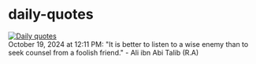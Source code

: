 # daily-quotes
[![Daily quotes](https://github.com/ceepu8/daily-quotes/actions/workflows/daily-quote.yml/badge.svg)](https://github.com/ceepu8/daily-quotes/actions/workflows/daily-quote.yml)<br/>
October 19, 2024 at 12:11 PM: "It is better to listen to a wise enemy than to seek counsel from a foolish friend." - Ali ibn Abi Talib (R.A)
